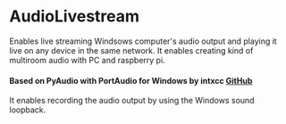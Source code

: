# AudioLivestream
Enables live streaming Windsows computer's audio output and playing it live on any device in the same network. It enables creating kind of multiroom audio with PC and raspberry pi.
#### Based on PyAudio with PortAudio for Windows by intxcc  [GitHub](https://github.com/intxcc/pyaudio_portaudio)
It enables recording the audio output by using the Windows sound loopback.